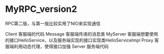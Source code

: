 # MyRPC_version2
RPC第二版，与第一版比较实用了NIO来实现通信

Client 客服端的代码
Message 客服端传递的消息类
MyServer 客服端想要使用的接口HelloService，以及服务端实现的接口实现类HelloServiceImpl
Proxy 客服端利用动态代理，使得接口加强
Server 服务端代码

